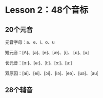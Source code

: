 # Lesson 2：48个音标

## 20个元音
元音字母：a、e、i、o、u  

短元音：[Λ]、[ə]、[e]、[æ]、[i]、 [ɒ]、[u]  

长元音：[ɑ:]、[ə:]、[i:]、[ɔ:]、[u:]  

双原因：[ai]、[ei]、[ɔi]、[iə]、[eə]、[uə]、[au]  

## 28个辅音

